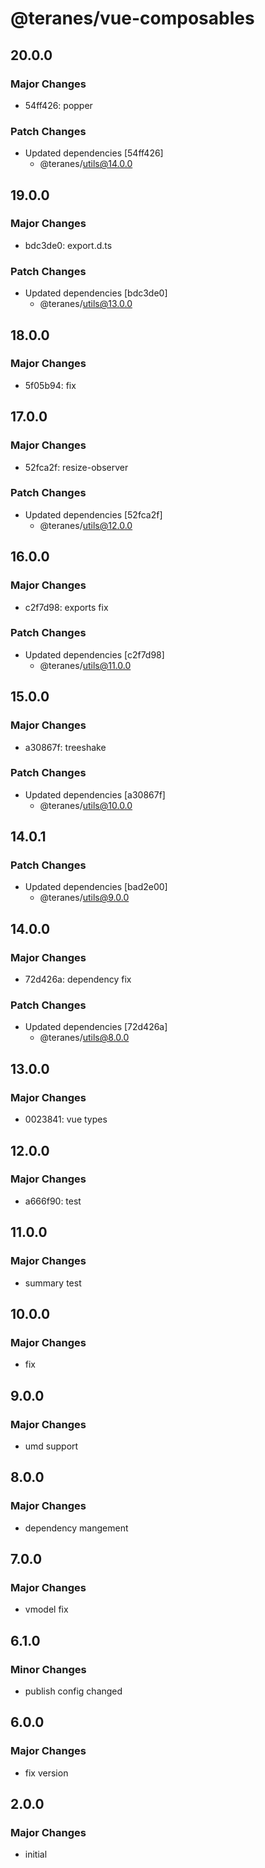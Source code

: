 # @teranes/vue-composables

## 20.0.0

### Major Changes

- 54ff426: popper

### Patch Changes

- Updated dependencies [54ff426]
  - @teranes/utils@14.0.0

## 19.0.0

### Major Changes

- bdc3de0: export.d.ts

### Patch Changes

- Updated dependencies [bdc3de0]
  - @teranes/utils@13.0.0

## 18.0.0

### Major Changes

- 5f05b94: fix

## 17.0.0

### Major Changes

- 52fca2f: resize-observer

### Patch Changes

- Updated dependencies [52fca2f]
  - @teranes/utils@12.0.0

## 16.0.0

### Major Changes

- c2f7d98: exports fix

### Patch Changes

- Updated dependencies [c2f7d98]
  - @teranes/utils@11.0.0

## 15.0.0

### Major Changes

- a30867f: treeshake

### Patch Changes

- Updated dependencies [a30867f]
  - @teranes/utils@10.0.0

## 14.0.1

### Patch Changes

- Updated dependencies [bad2e00]
  - @teranes/utils@9.0.0

## 14.0.0

### Major Changes

- 72d426a: dependency fix

### Patch Changes

- Updated dependencies [72d426a]
  - @teranes/utils@8.0.0

## 13.0.0

### Major Changes

- 0023841: vue types

## 12.0.0

### Major Changes

- a666f90: test

## 11.0.0

### Major Changes

- summary test

## 10.0.0

### Major Changes

- fix

## 9.0.0

### Major Changes

- umd support

## 8.0.0

### Major Changes

- dependency mangement

## 7.0.0

### Major Changes

- vmodel fix

## 6.1.0

### Minor Changes

- publish config changed

## 6.0.0

### Major Changes

- fix version

## 2.0.0

### Major Changes

- initial
